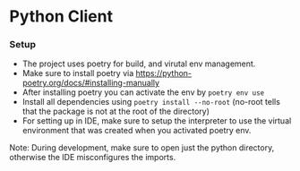 # Python Client

### Setup
- The project uses poetry for build, and virutal env management.
- Make sure to install poetry via https://python-poetry.org/docs/#installing-manually
- After installing poetry you can activate the env by `poetry env use`
- Install all dependencies using `poetry install --no-root` (no-root tells that the package is not at the root of the directory)
- For setting up in IDE, make sure to setup the interpreter to use the virtual environment that was created when you activated poetry env.

Note: During development, make sure to open just the python directory, otherwise the IDE misconfigures the imports.
